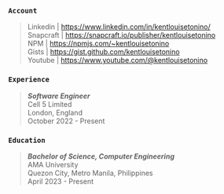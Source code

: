 ### `Account`
> Linkedin | https://www.linkedin.com/in/kentlouisetonino/ <br />
> Snapcraft | https://snapcraft.io/publisher/kentlouisetonino <br />
> NPM | https://npmjs.com/~kentlouisetonino <br />
> Gists | https://gist.github.com/kentlouisetonino <br />
> Youtube | https://www.youtube.com/@kentlouisetonino

### `Experience`
> _**Software Engineer**_ <br />
> Cell 5 Limited <br />
> London, England <br />
> October 2022 - Present

### `Education`
> _**Bachelor of Science, Computer Engineering**_ <br />
> AMA University <br />
> Quezon City, Metro Manila, Philippines <br />
> April 2023 - Present
